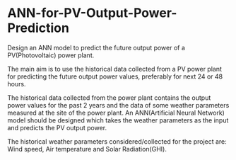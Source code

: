 # ANN-for-PV-Output-Power-Prediction
Design an ANN model to predict the future output power of a PV(Photovoltaic) power plant.

The main aim is to use the historical data collected from a PV power plant for predicting the future output power values, preferably for next 24 or 48 hours.

The historical data collected from the power plant contains the output power values for the past 2 years and the data of some weather parameters measured at the site of the power plant. An ANN(Artificial Neural Network) model should be designed which takes the weather parameters as the input and predicts the PV output power. 

The historical weather parameters considered/collected for the project are: Wind speed, Air temperature and Solar Radiation(GHI).

